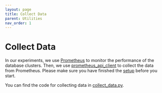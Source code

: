 ```yaml
---
layout: page
title: Collect Data
parent: Utilities
nav_order: 1
---
```


# Collect Data

In our experiments, we use [Prometheus](https://prometheus.io/) to monitor the performance of the database clusters. Then, we use [prometheus_api_client](https://pypi.org/project/prometheus-api-client/) to collect the data from Prometheus. Please make sure you have finished the [setup](/PerfCE/pages/setup) before you start.

You can find the code for collecting data in [collect_data.py](https://github.com/ZhenlanJi/PerfCE/blob/main/src/collect_data.py). 


